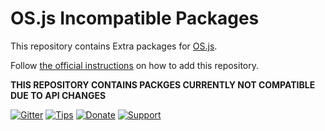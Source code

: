 # OS.js Incompatible Packages

This repository contains Extra packages for [OS.js](https://github.com/os-js/OS.js).

Follow [the official instructions](https://os.js.org/doc/manuals/man-package-manager.html) on how to add this repository.

**THIS REPOSITORY CONTAINS PACKGES CURRENTLY NOT COMPATIBLE DUE TO API CHANGES**

[![Gitter](https://img.shields.io/gitter/room/nwjs/nw.js.svg)](https://gitter.im/os-js/OS.js?utm_source=badge&utm_medium=badge&utm_campaign=pr-badge)
[![Tips](https://img.shields.io/gratipay/os-js.svg)](https://gratipay.com/os-js/)
[![Donate](https://img.shields.io/badge/paypal-donate-yellow.svg)](https://www.paypal.com/cgi-bin/webscr?cmd=_donations&business=andersevenrud%40gmail%2ecom&lc=NO&currency_code=USD&bn=PP%2dDonationsBF%3abtn_donate_SM%2egif%3aNonHosted)
[![Support](https://img.shields.io/badge/patreon-support-orange.svg)](https://www.patreon.com/user?u=2978551&ty=h&u=2978551)

